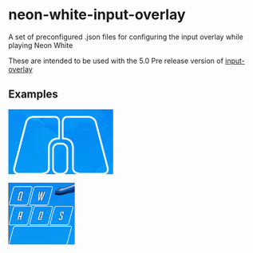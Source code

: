 # neon-white-input-overlay
A set of preconfigured .json files for configuring the input overlay while playing Neon White

These are intended to be used with the 5.0 Pre release version of [input-overlay](https://github.com/univrsal/input-overlay)

## Examples

![mouse](/previews/mouse.png)

![wasd](/previews/wasd.png)

